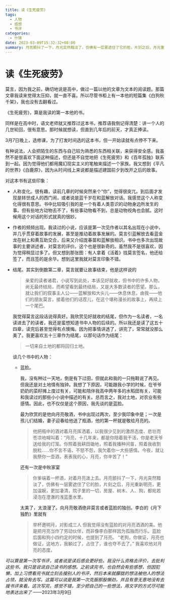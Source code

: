 ```yaml
---
title: 读《生死疲劳》
tags:
  - 人物
  - 感想
  - 书评
categories:
  - 什锦
date: 2023-03-09T15:32:32+08:00
summary: 月亮颤抖了一下，月光突然黯淡了，仿佛有一层雾遮住了它的脸，片刻之后，月光重新明亮，更加温婉，更加凄清，院子里的一切，房屋、树木、人、狗，都宛若浸泡在澄澈的浅蓝墨水里。
---
```

# 读《生死疲劳》

莫言，因为我之前，确切地说是高中，做过一篇以他的文章为文本的阅读题。那篇文章我读来觉得太压抑，就一直不喜。所以尽管书柜上有一本他的短篇集《白狗秋千架》，我也没有去翻看过。

《生死疲劳》，算是我读的第一本他的书。

同样是在高中时，语文老师就又推荐过这本书，推荐语我倒记得清楚：讲一个人的几世轮回，很有意思。那时候就想读，但直到几年后的前天，才真正捧读。

3月7日晚上，选修课，为了打发时间选的这本书，但一开始读就有点停不下来。

有种说法，人会把陌生的东西与自己较为熟悉的东西相关联，来获得安全感。我虽然不是很喜欢下面这种描述，但还是不自觉地把《生死疲劳》和《百年孤独》联系到一起。因为觉得他们都用魔幻现实主义的笔触来描述一个家族。我又想到《平凡的世界》《白鹿原》，因为从时间线上来说都是描述建国前夕到改开之后的故事。

对这本书有这些印象：

- 人称变化。很有趣，读前几章的时候突然来个“你”，觉得很突兀。到后面才发现是转世成人的西门闹，或者说是蓝千岁在和蓝解放对话。我感觉这个人称变化得很有意思。书中比较吸引我的是一个有着人类意识的动物身边所发生的事。但有些地方动物去不了，有些事动物看不到，总是动物视角也会腻。这时候用这个对话的形式就真的很妙。
- 作者的频频出现。我读过的小说，应该是第一次见作者以其名出现在小说中，并几乎贯穿着故事的发展，甚至是推动着故事发展的。莫言引蓝解放去看蓝金龙在树上和黄互助交合，后来又介绍庞春苗和蓝解放相识。书中也多次出现故事的主要讲述者，对莫言的评价。这个也是很新奇的。虽然我不是很喜欢，因为觉得稍显过多了。但又想到那张图：有人拿着《活着》找莫言签名，他还给签了，而且签的是余华。想到这里我就对莫言印象不错。
- 结尾。其实到倒数第二章，莫言就要让故事结束，他是这样说的
  > 亲爱的读者诸君，小说写到此处，本该见好就收，但书中的许多人物，尚无最终结局，而希望看到最终结局，又是大多数读者的愿望。那么，就让我们的叙事主人公——蓝解放和大头儿——休息休息，由我——他们的朋友莫言，接着他们的话茬儿，在这个堪称漫长的故事上，再续上一个尾巴。

  我觉得莫言这段话说得真好。我欣赏见好就收的结尾，但作为一名读者，一名读进去了的读者，我还是蛮想知道书中人物的后续的。所以我还是读了这五十四章，读完后甚至觉得有点懊悔。因为把事情讲透了，讲完了，常常就没那么美了。我更喜欢五十三章作为结尾，以那句话作为结尾：

  >一切来自土地的都将回归土地。

  谈几个书中的人物：
  - 蓝脸。
  
    我，没有种过一天地，倒是有下过田，但就此和我的一只拖鞋说了再见。但我还是对土地情有独钟。我想了下原因，可能跟我小学的时候，在爷爷奶奶的菜籽摊上度过有关，可能和陪伴我高中两年多的水稻田有关，可能和我读过的那些小小说中描述的有关。总而言之，我对土地，对农业有些感情。因此，也不仅仅是这个原因，我先谈的是蓝脸。

    最为欣赏的是他向月亮敬酒，书中出现过两次，至少我印象中是；一次是孩儿们结婚，妻子迎春给他送了瓶酒，他的第一杯就是敬给月亮的。
    > 他把瓶中的酒对着月亮挥洒着，以我很少见到的激昂态度、悲壮而苍凉地喊叫着：“月亮，十几年来，都是你陪着我干活，你是老天爷送给我的灯笼。你照着我耕田锄地，照着我播种间苗，照着我收割脱粒……你不言不语，不怒不怨，我欠着你一大些感情。今夜，就让我祭你一壶酒，表表我的心，月亮，你辛苦了！”

    还有一次是中秋家宴
    >你爹端着一杯酒，对着月亮泼上去。月亮颤抖了一下，月光突然黯淡了，仿佛有一层雾遮住了它的脸，片刻之后，月光重新明亮，更加温婉，更加凄清，院子里的一切，房屋、树木、人、狗，都宛若浸泡在澄澈的浅蓝墨水里。

    太美了，太浪漫了。向月亮敬酒绝非莫言或者蓝脸的独创。李白的《月下独酌》里就有
    >举杯邀明月，对影成三人
    但我觉得没有蓝脸的对月亮洒酒的美。他是把月亮当作了劳动伙伴，而非像李白那样因为孤独而行乐。蓝脸后面和狗小四约定的时候，也提到了月亮。
    >“老狗，你做证，月亮也做证，这地方，我躺过了，占住了，谁也夺不去了。”
    我喜欢他对月亮的态度。

*可以算是第一次写书评，或者说是读后感会更好些。我没什么资格去评价，去批判这些书，我只是说说自己读书的感想。之前读完书，也自然会有些感想，但因犯懒，加上习惯看完书就立刻去搜别人的书评，然后本来就朦胧的想法被他人的想法占领，就没有去写。这篇可以说是我第一次克服那股懒劲，并且有意无意地没有去搜书评来看。这次写完，感觉不错，至少把自己的一些想法，用文字的方式尽可能地表达出来了*
——2023年3月9日


